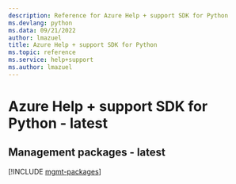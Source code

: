 ```yaml
---
description: Reference for Azure Help + support SDK for Python
ms.devlang: python
ms.data: 09/21/2022
author: lmazuel
title: Azure Help + support SDK for Python
ms.topic: reference
ms.service: help+support
ms.author: lmazuel
---
```

# Azure Help + support SDK for Python - latest

## Management packages - latest
[!INCLUDE [mgmt-packages](help-+-support-mgmt-index.md)]
